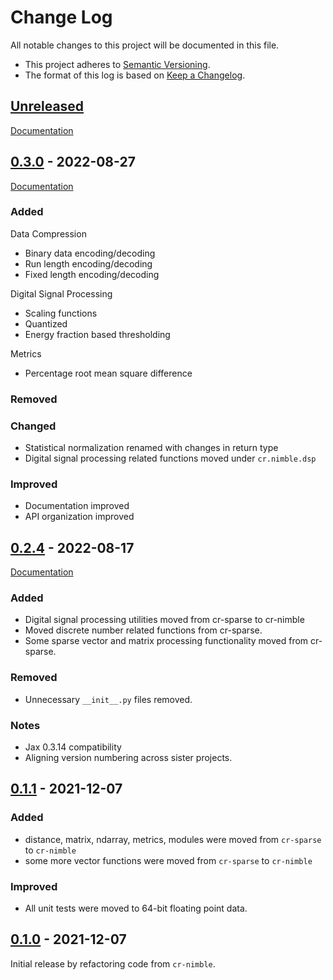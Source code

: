 # Change Log
All notable changes to this project will be documented in this file.

* This project adheres to [Semantic Versioning](https://semver.org/spec/v2.0.0.html).
* The format of this log is based on [Keep a Changelog](https://keepachangelog.com/en/1.0.0/).


## [Unreleased]

[Documentation](https://cr-nimble.readthedocs.io/en/latest/)


## [0.3.0] - 2022-08-27

[Documentation](https://cr-nimble.readthedocs.io/en/v0.3.0/)

### Added

Data Compression
- Binary data encoding/decoding
- Run length encoding/decoding
- Fixed length encoding/decoding

Digital Signal Processing
- Scaling functions
- Quantized
- Energy fraction based thresholding

Metrics
- Percentage root mean square difference

### Removed

### Changed

- Statistical normalization renamed with changes in return type
- Digital signal processing related functions moved under
  `cr.nimble.dsp`


### Improved

- Documentation improved
- API organization improved


## [0.2.4] - 2022-08-17

[Documentation](https://cr-nimble.readthedocs.io/en/v0.2.4/)


### Added

- Digital signal processing utilities moved from cr-sparse to cr-nimble
- Moved discrete number related functions from cr-sparse.
- Some sparse vector and matrix processing functionality moved from cr-sparse.

### Removed

- Unnecessary `__init__.py` files removed.

### Notes

- Jax 0.3.14 compatibility
- Aligning version numbering across sister projects.

## [0.1.1] - 2021-12-07

### Added

- distance, matrix, ndarray, metrics, modules were moved from `cr-sparse` to `cr-nimble`
- some more vector functions were moved from `cr-sparse` to `cr-nimble`

### Improved

- All unit tests were moved to 64-bit floating point data.


## [0.1.0] - 2021-12-07

Initial release by refactoring code from `cr-nimble`.


[Unreleased]: https://github.com/carnotresearch/cr-nimble/compare/v0.3.0...HEAD
[0.3.0]: https://github.com/carnotresearch/cr-nimble/compare/0.2.4...v0.3.0
[0.2.4]: https://github.com/carnotresearch/cr-nimble/compare/0.1.1...v0.2.4
[0.1.1]: https://github.com/carnotresearch/cr-nimble/compare/0.1.0...v0.1.1
[0.1.0]: https://github.com/carnotresearch/cr-nimble/releases/tag/v0.1.0